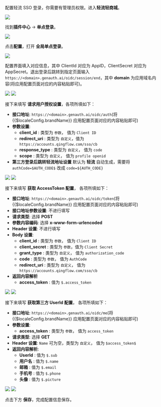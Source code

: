 <IntegrationDetailCard title="配置轻流 SSO 登录">

配置轻流 SSO 登录，你需要有管理员权限。进入**轻流轻商城**。

<img src="../../images/integration/qingflow/2-1.png" class="md-img-padding" />

找到**插件中心** -> **单点登录**。

<img src="../../images/integration/qingflow/2-2.png" class="md-img-padding" />

点击**配置**，打开 **全局单点登录**。

<img src="../../images/integration/qingflow/2-3.png" class="md-img-padding" />

配置界面填入对应信息，其中 ClientId 对应为 AppID，ClientSecret 对应为 AppSecret。退出登录后跳转到指定页面输入 `https://<domain>.genauth.ai/oidc/session/end`，其中 **domain** 为应用域名内容(将应用配置页面对应的内容粘贴即可)。

<img src="../../images/integration/qingflow/-2-1.png" class="md-img-padding" />
<img src="../../images/integration/qingflow/2-4.png" class="md-img-padding" />

接下来填写 **请求用户授权设置**，各项所填如下：

- **接口地址**: `https://<domain>.genauth.ai/oidc/auth`(将 {{$localeConfig.brandName}} 应用配置页面对应的内容粘贴即可)
- **参数设置**:
  - **client_id** : 类型为 `参数`， 值为 `Client ID`
  - **redirect_uri** : 类型为 `自定义`，值为 `https://accounts.qingflow.com/sso/cb`
  - **response_type** : 类型为 `自定义`， 值为 `code`
  - **scope** : 类型为 `自定义`， 值为 `profile openid`
- **第三方登录后跳转轻流地址设置** 默认为 **轻流** 自动生成，需要将 `authCode=$AUTH_CODE$` 改成 `code=${AUTH_CODE}`

<img src="../../images/integration/qingflow/-2-2.png" class="md-img-padding" />
<img src="../../images/integration/qingflow/2-5.png" class="md-img-padding" />

接下来填写 **获取 AccessToken 配置**， 各项所填如下：

- **接口地址**: `https://<domain>.genauth.ai/oidc/token`(将 {{$localeConfig.brandName}} 应用配置页面对应的内容粘贴即可)
- **接口地址参数设置**: 不进行填写
- **请求类型**: 选择 **POST**
- **参数内容编码**: 选择 **x-www-form-urlencoded**
- **Header 设置**: 不进行填写
- **Body 设置**:
  - **client_id** : 类型为 `参数`， 值为 `Client ID`
  - **client_secret** : 类型为 `参数`，值为 `Client Secret`
  - **grant_type** : 类型为 `自定义`， 值为 `authorization_code`
  - **code** : 类型为 `参数`， 值为 `AuthCode`
  - **redirect_uri** : 类型为 `自定义`， 值为 `https://accounts.qingflow.com/sso/cb`
- **返回内容解析**
  - **access_token** : 值为 `$.access_token`

<img src="../../images/integration/qingflow/-2-3.png" class="md-img-padding" />
<img src="../../images/integration/qingflow/2-6.png" class="md-img-padding" />

接下来填写 **获取第三方 UserId 配置**， 各项所填如下：

- **接口地址**: `https://<domain>.genauth.ai/oidc/me`(将 {{$localeConfig.brandName}} 应用配置页面对应的内容粘贴即可)
- **参数设置**:
  - **access_token** : 类型为 `参数`， 值为 `access_token`
- **请求类型**: 选择 **GET**
- **Header 设置**: `Name` 可为空，类型为 `自定义`， 值为 `$access_token$`
- **返回内容解析**:
  - **UserId** : 值为 `$.sub`
  - **用户名** : 值为 `$.name`
  - **邮箱** : 值为 `$.email`
  - **手机号** : 值为 `$.phone`
  - **头像** : 值为 `$.picture`

<img src="../../images/integration/qingflow/-2-4.png" class="md-img-padding" />
<img src="../../images/integration/qingflow/2-7.png" class="md-img-padding" />

点击下方 **保存**，完成配置信息保存。

</IntegrationDetailCard>
